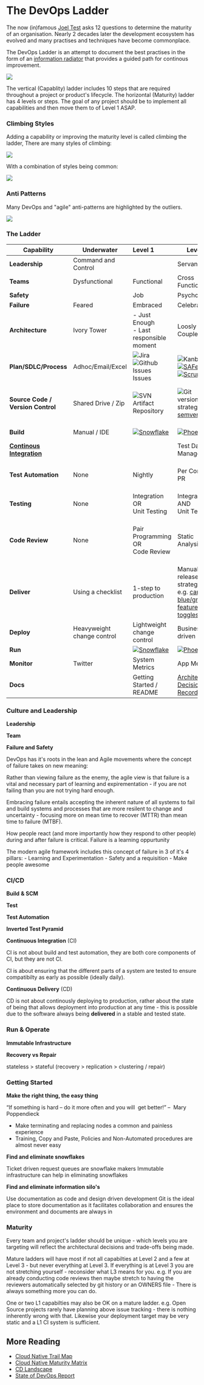 # The DevOps Ladder

The now (in)famous [Joel Test](https://www.joelonsoftware.com/2000/08/09/the-joel-test-12-steps-to-better-code/) asks 12 questions to determine the maturity of an organisation.  Nearly 2 decades later the development ecosystem has evolved and many practises and techniques have become commonplace.

The DevOps Ladder is an attempt to document the best practises in the form of an [information radiator](https://www.agilealliance.org/glossary/information-radiators/) that provides a guided path for continous improvement.

![](http://res.cloudinary.com/dyjp6brbx/image/upload/v1508093092/ladder_rhdbto.png)

The vertical (Capablity) ladder includes 10 steps that are required throughout a project or product's lifecycle. The horizontal (Maturity)  ladder has 4 levels or steps. The goal of any project should be to implement all capabilities and then move them to of Level 1 ASAP.

### Climbing Styles

Adding a capability or improving the maturity level is called climbing the ladder, There are many styles of climbing:

![](http://res.cloudinary.com/dyjp6brbx/image/upload/v1508093090/climbing-style_mcejjb.png)

With a combination of styles being common:

![](http://res.cloudinary.com/dyjp6brbx/image/upload/v1508092999/DevOps_Ladder_1_qzlruz.png)

### Anti Patterns

Many DevOps and "agile" anti-patterns are highlighted by the outliers.

![](http://res.cloudinary.com/dyjp6brbx/image/upload/v1508093091/ladder-anti-patterns_l2huzh.png)


### The Ladder

| Capability                                                   | Underwater                 | Level 1                                                      | Level 2                                                      | Level 3                                                      |
| ------------------------------------------------------------ | -------------------------- | :----------------------------------------------------------- | ------------------------------------------------------------ | ------------------------------------------------------------ |
| **Leadership**                                               | Command and Control        |                                                              | Servant                                                      | Transformational                                             |
| **Teams**                                                    | Dysfunctional              | Functional                                                   | Cross Functional                                             | Empowered                                                    |
| **Safety**                                                   |                            | Job                                                          | Psychological                                                |                                                              |
| **Failure**                                                  | Feared                     | Embraced                                                     | Celebrated                                                   |                                                              |
| **Architecture**                                             | Ivory Tower                | - Just Enough <br> - Last responsible moment                 | Loosly Coupled                                               |                                                              |
| **Plan/SDLC/Process**                                        | Adhoc/Email/Excel          | ![Jira](http://res.cloudinary.com/dyjp6brbx/image/upload/c_scale,w_75/v1508090637/product-jira-blue_dwouix.png) <br>![Github Issues](http://res.cloudinary.com/dyjp6brbx/image/upload/c_scale,w_24/v1508091342/GitHub-Mark-64px_sprgeq.png)Issues | ![Kanban](http://res.cloudinary.com/dyjp6brbx/image/upload/c_scale,w_150/v1508090540/kanban_xj5bse.png) [![SAFe](http://res.cloudinary.com/dyjp6brbx/image/upload/c_scale,w_100/v1508090062/SAFe.png)](http://www.scaledagileframework.com/)[![Scrum](http://res.cloudinary.com/dyjp6brbx/image/upload/c_scale,w_100/v1508089717/scrum_mxne8j.png)](https://www.scrumalliance.org) |                                                              |
| **Source Code / Version Control**                            | Shared Drive / Zip         | ![SVN](https://c72efeb9c.cloudimg.io/width/100/x/https://upload.wikimedia.org/wikipedia/en/thumb/9/9f/Subversion_Logo.svg/1280px-Subversion_Logo.svg.png)<br> Artifact Repository | ![Git](https://c72efeb9c.cloudimg.io/width/50/x/https://git-scm.com/images/logo.png)<br> versioning strategy e.g. [semver](http://semver.org) | Branching Strategies e.g. <br> <span style="text-decoration: strikethrough">[Git Flow](https://guides.github.com/introduction/flow/)</span><br>OR<br>[Trunk Based](https://trunkbaseddevelopment.com) |
| **Build**                                                    | Manual / IDE               | [![](http://res.cloudinary.com/dyjp6brbx/image/upload/v1508089198/snowflake.png)Snowflake](https://martinfowler.com/bliki/SnowflakeServer.html) | [![](http://res.cloudinary.com/dyjp6brbx/image/upload/v1508089199/phoenix.png)Phoenix](https://martinfowler.com/bliki/PhoenixServer.html) | [Reproducible Builds](https://reproducible-builds.org/)      |
| **[Continous Integration](https://www.martinfowler.com/articles/continuousIntegration.html)** |                            |                                                              | Test Data Management                                         |                                                              |
| **Test Automation**                                          | None                       | Nightly                                                      | Per Commit / PR                                              | - Matrix<br>- Epemeral testing instance per PR               |
| **Testing**                                                  | None                       | Integration OR <br>Unit Testing                              | Integration <br>AND <br>Unit Testing                         | - Fuzzy Testing<br>- Matrix<br>- Downstream                  |
| **Code Review**                                              | None                       | Pair Programming OR<br>Code Review                           | Static Analysis                                              | - Security scanning<br>- Dependency scanning <br>- Architecture compliance |
| **Deliver**                                                  | Using a checklist          | 1-step to production                                         | Manual release strategies e.g. [canary](https://martinfowler.com/bliki/CanaryRelease.html) or [blue/green](https://martinfowler.com/bliki/BlueGreenDeployment.html) <br>[feature toggles](https://www.martinfowler.com/articles/feature-toggles.html) | Automatic rollout strategies based on business metrics e.g. using [Spinnaker](https://www.spinnaker.io/) |
| **Deploy**                                                   | Heavyweight change control | Lightweight change control                                   | Business driven                                              |                                                              |
| **Run**                                                      |                            | [![](http://res.cloudinary.com/dyjp6brbx/image/upload/v1508089198/snowflake.png)Snowflake](https://martinfowler.com/bliki/SnowflakeServer.html) | [![](http://res.cloudinary.com/dyjp6brbx/image/upload/v1508089199/phoenix.png)Phoenix](https://martinfowler.com/bliki/PhoenixServer.html) | Run offline                                                  |
| **Monitor**                                                  | Twitter                    | System Metrics                                               | App Metrics                                                  | Business Metrics                                             |
| **Docs**                                                     |                            | Getting Started / README                                     | [Architecture Decision Records](https://dev9.com/blog-posts/2017/5/increasing-software-transparency-with-lightweight-architectural-decision-records) | - Playbook<br> - [Cultural Manifesto](http://firstround.com/review/how-i-structured-engineering-teams-at-linkedin-and-admob-for-success/) |



### Culture and Leadership

**Leadership**

**Team**

**Failure and Safety**

DevOps has it's roots in the lean and Agile movements where the concept of failure takes on new meaning:

Rather than viewing failure as the enemy, the agile view is that failure is a vital and necessary part of learning and expirementation - if you are not failing than you are not trying hard enough.

Embracing failure entails accepting the inherent nature of all systems to fail and build systems and processes that are more resilent to change and uncertainty - focusing more on mean time to recover (MTTR) than mean time to failure (MTBF).

How people react (and more importantly how they respond to other people) during and after failure is critical. Failure is a learning oppurtunity

The modern agile framework includes this concept of failure in 3 of it's 4 pillars:
    - Learning and Experimentation
    - Safety and a requisition
    - Make people awesome



### CI/CD

**Build** **& SCM**

**Test**

**Test Automation**

**Inverted Test Pyramid**

**Continuous Integration** (CI)

CI is not about build and test automation, they are both core components of CI, but they are not CI.

CI is about ensuring that the different parts of a system are tested to ensure compatibilty as early as possible (ideally daily).

**Continuous Delivery** (CD)

CD is not about continously deploying to production, rather about the state of being that allows deployment into production at any time - this is possible due to the software always being **delivered** in a stable and tested state.

### Run & Operate

**Immutable Infrastructure**

**Recovery vs Repair**

stateless > stateful (recovery > replication > clustering / repair)

### Getting Started

**Make the right thing, the easy thing**

“If something is hard – do it more often and you will  get better!” –  Mary Poppendieck

- Make terminating and replacing nodes a common and painless experience
- Training, Copy and Paste, Policies and Non-Automated procedures are almost never easy

**Find and eliminate snowflakes**

Ticket driven request queues are snowflake makers
Immutable infrastructure can help in eliminating snowflakes

**Find and eliminate information silo's**

 Use documentation as code and design driven development
 Git is the ideal place to store documentation as it facilitates collaboration
 and ensures the environment and documents are always in

### Maturity

Every team and project's ladder should be unique - which levels you are targeting will reflect the architectural decisions and trade-offs being made.

Mature ladders will have most if not all capabilties at Level 2 and a few at Level 3 - but never everything at Level 3. If everything is at Level 3 you are not stretching yourself - reconsider what L3 means for you.  e.g. If you are already conducting code reviews then maybe stretch to having the reviewers automatically selected by git history or an OWNERS file - There is always something more you can do.

One or two L1 capabilties may also be OK on a mature ladder. e.g. Open Source projects rarely have planning above issue tracking - there is nothing inherently wrong with that.  Likewise your deployment target may be very static and a L1 CI system is sufficient.

## More Reading

* [Cloud Native Trail Map](https://github.com/cncf/landscape/blob/master/README.md#trail-map)
* [Cloud Native Maturity Matrix](https://container-solutions.com/cloud-native-maturity-matrix/)
* [CD Landscape](http://www.jamesbowman.me/post/continuous-delivery-tool-landscape/)
* [State of DevOps Report](https://puppet.com/system/files/2017-06/2017-state-of-devops-report_3.pdf)
